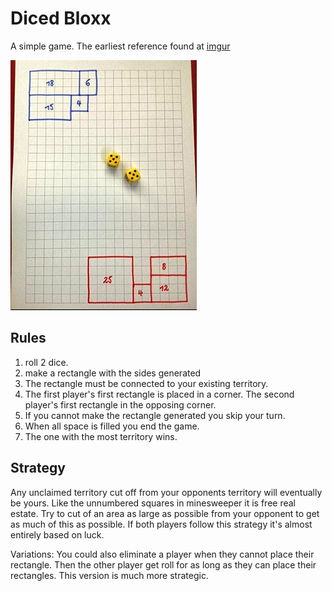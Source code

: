 # Diced Bloxx

A simple game. The earliest reference found
at [imgur](https://imgur.com/gallery/ybMoPPb/comment/1523104131)

![diced-bloxx](img/game-notepad-rectangles-dice.jpg)

## Rules

1. roll 2 dice.
1. make a rectangle with the sides generated
1. The rectangle must be connected to your existing territory.
1. The first player's first rectangle is placed in a corner.
   The second player's first rectangle in the opposing corner.
1. If you cannot make the rectangle generated you skip your turn.
1. When all space is filled you end the game.
1. The one with the most territory wins.

## Strategy

Any unclaimed territory cut off from your opponents
territory will eventually be yours. Like the
unnumbered squares in minesweeper it is free real
estate. Try to cut of an area as large as possible
from your opponent to get as much of this as
possible. If both players follow this strategy it's
almost entirely based on luck.

Variations:
You could also eliminate a player when they cannot
place their rectangle. Then the other player get
roll for as long as they can place their rectangles.
This version is much more strategic.
